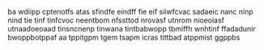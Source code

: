 ba
wdiipp
cptenotfs
atas
sfindfe
eindff
fie
eif
siiwfcvac
sadaeic
nanc
ninp
nind
tie
tinf
tinfcvoc
neentbom
nfssttod
nrovasf
utnrom
nioeoiasf
utnaadoeoaad
tinsncnenp
tinwana
tintbabwopp
tbmiffh
wnhtinf
ffadadunir
bwoppbotppaf
aa
tppitgpm
tgem
tsapm
icras
tittbad
atppmist
ggppbs